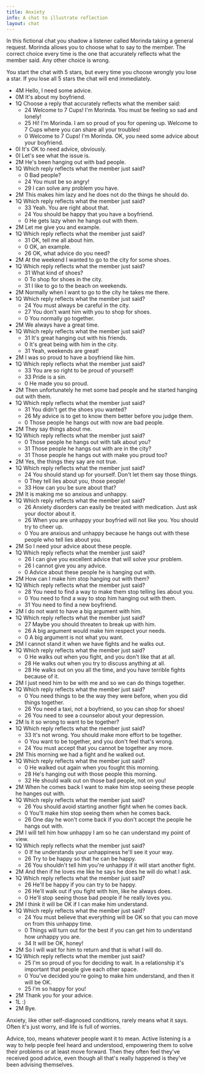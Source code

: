 ```yaml
---
title: Anxiety
info: A chat to illustrate reflection
layout: chat
---
```

In this fictional chat you shadow a listener called Morinda taking a general request. Morinda allows you to choose what to say to the member. The correct choice every time is the one that accurately reflects what the member said. Any other choice is wrong.

You start the chat with 5 stars, but every time you choose wrongly you lose a star. If you lose all 5 stars the chat will end immediately.

- 4M Hello, I need some advice.
- 0M It's about my boyfriend.
- 1Q Choose a reply that accurately reflects what the member said:
  - 24 Welcome to 7 Cups! I'm Morinda. You must be feeling so sad and lonely!
  - 25 Hi! I'm Morinda. I am so proud of you for opening up. Welcome to 7 Cups where you can share all your troubles!
  - 0 Welcome to 7 Cups! I'm Morinda. OK, you need some advice about your boyfriend.
- 0I It's OK to need advice, obviously.
- 0I Let's see what the issue is.
- 2M He's been hanging out with bad people.
- 1Q Which reply reflects what the member just  said?
  - 0 Bad people?
  - 24 You must be so angry!
  - 29 I can solve any problem you have.
- 2M This makes him lazy and he does not do the things he should do.
- 1Q Which reply reflects what the member just said?
  - 33 Yeah. You are right about that.
  - 24 You should be happy that you have a boyfriend.
  - 0 He gets lazy when he hangs out with them.
- 2M Let me give you and example.
- 1Q Which reply reflects what the member just said?
  - 31 OK, tell me all about him.
  - 0 OK, an example.
  - 26 OK, what advice do you need?
- 2M At the weekend I wanted to go to the city for some shoes.
- 1Q Which reply reflects what the member just said?
  - 31 What kind of shoes?
  - 0 To shop for shoes in the city.
  - 31 I like to go to the beach on weekends.
- 2M Normally when I want to go to the city he takes me there.
- 1Q Which reply reflects what the member just said?
  - 24 You must always be careful in the city.
  - 27 You don't want him with you to shop for shoes.
  - 0 You normally go together.
- 2M We always have a great time.
- 1Q Which reply reflects what the member just said?
  - 31 It's great hanging out with his friends.
  - 0 It's great being with him in the city.
  - 31 Yeah, weekends are great!
- 2M I was so proud to have a boyfriend like him.
- 1Q Which reply reflects what the member just said?
  - 33 You are so right to be proud of yourself!
  - 33 Pride is a sin.
  - 0 He made you so proud.
- 2M Then unfortunately he met some bad people and he started hanging out with them.
- 1Q Which reply reflects what the member just said?
  - 31 You didn't get the shoes you wanted?
  - 26 My advice is to get to know them better before you judge them.
  - 0 Those people he hangs out with now are bad people.
- 2M They say things about me.
- 1Q Which reply reflects what the member just said?
  - 0 Those people he hangs out with talk about you?
  - 31 Those people he hangs out with are in the city?
  - 31 Those people he hangs out with make you proud too?
- 2M Yes, the things they say are not true.
- 1Q Which reply reflects what the member just said?
  - 24 You should stand up for yourself. Don't let them say those things.
  - 0 They tell lies about you, those people!
  - 33 How can you be sure about that?
- 2M It is making me so anxious and unhappy.
- 1Q Which reply reflects what the member just said?
  - 26 Anxiety disorders can easily be treated with medication. Just ask your doctor about it.
  - 26 When you are unhappy your boyfried will not like you. You should try to cheer up.
  - 0 You are anxious and unhappy because he hangs out with these people who tell lies about you.
- 2M So I need your advice about these people.
- 1Q Which reply reflects what the member just said?
  - 26 I can give you excellent advice that will solve your problem.
  - 26 I cannot give you any advice.
  - 0 Advice about these people he is hanging out with.
- 2M How can I make him stop hanging out with them?
- 1Q Which reply reflects what the member just said?
  - 28 You need to find a way to make them stop telling lies about you.
  - 0 You need to find a way to stop him hanging out with them.
  - 31 You need to find a new boyfriend.
- 2M I do not want to have a big argument with him.
- 1Q Which reply reflects what the member just said?
  - 27 Maybe you should threaten to break up with him.
  - 26 A big argument would make him respect your needs.
  - 0 A big argument is not what you want.
- 2M I cannot stand it when we have fights and he walks out.
- 1Q Which reply reflects what the member just said?
  - 0 He walks out when you fight, and you don't like that at all.
  - 28 He walks out when you try to discuss anything at all.
  - 28 He walks out on you all the time, and you have terrible fights because of it.
- 2M I just need him to be with me and so we can do things together.
- 1Q Which reply reflects what the member just said?
  - 0 You need things to be the way they were before, when you did things together.
  - 26 You need a taxi, not a boyfriend, so you can shop for shoes!
  - 26 You need to see a counselor about your depression.
- 2M Is it so wrong to want to be together?
- 1Q Which reply reflects what the member just said?
  - 33 It's not wrong. You should make more effort to be together.
  - 0 You want to be together, and you don't feel that's wrong.
  - 24 You must accept that you cannot be together any more.
- 2M This morning we had a fight and he walked out.
- 1Q Which reply reflects what the member just said?
  - 0 He walked out again when you fought this morning.
  - 28 He's hanging out with those people this morning.
  - 32 He should walk out on those bad people, not on you!
- 2M When he comes back I want to make him stop seeing these people he hanges out with.
- 1Q Which reply reflects what the member just said?
  - 26 You should avoid starting another fight when he comes back.
  - 0 You'll make him stop seeing them when he comes back.
  - 26 One day he won't come back if you don't accept the people he hangs out with.
- 2M I will tell him how unhappy I am so he can understand my point of view.
- 1Q Which reply reflects what the member just said?
  - 0 If he understands your unhappiness he'll see it your way.
  - 26 Try to be happy so that he can be happy.
  - 26 You shouldn't tell him you're unhappy if it will start another fight.
- 2M And then if he loves me like he says he does he will do what I ask.
- 1Q Which reply reflects what the member just said?
  - 26 He'll be happy if you can try to be happy.
  - 26 He'll walk out if you fight with him, like he always does.
  - 0 He'll stop seeing those bad people if he really loves you.
- 2M I think it will be OK if I can make him understand.
- 1Q Which reply reflects what the member just said?
  - 24 You must believe that everything will be OK so that you can move on from this unhappy time.
  - 0 Things will turn out for the best if you can get him to understand how unhappy you are.
  - 34 It will be OK, honey!
- 2M So I will wait for him to return and that is what I will do.
- 1Q Which reply reflects what the member just said?
  - 25 I'm so proud of you for deciding to wait. In a relationship it's important that people give each other space.
  - 0 You've decided you're going to make him understand, and then it will be OK.
  - 25 I'm so happy for you!
- 2M Thank you for your advice.
- 1L :)
- 2M Bye.

Anxiety, like other self-diagnosed conditions, rarely means what it says. Often it's just worry, and life is full of worries.

Advice, too, means whatever people want it to mean. Active listening is a way to help people feel heard and understood, empowering them to solve their problems or at least move forward. Then they often feel they've received good advice, even though all that's really happened is they've been advising themselves.
